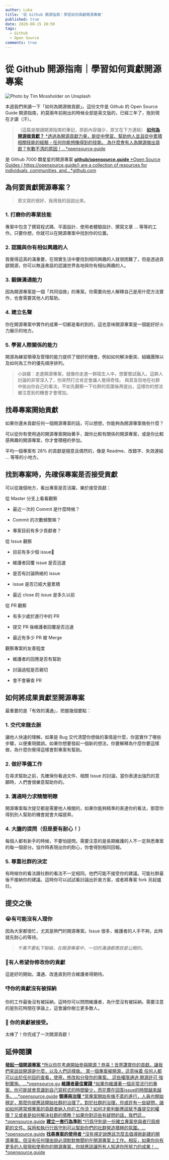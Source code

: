 ```yaml
---
author: Luka
title: '從 Github 開源指南｜學習如何貢獻開源專案'
published: true
date: 2020-08-15 20:50
tags:
  - Github
  - Open Source
comments: true
---
```


# 從 Github 開源指南｜學習如何貢獻開源專案

![Photo by [Tim Mossholder](https://unsplash.com/@timmossholder?utm_source=medium&utm_medium=referral) on [Unsplash](https://unsplash.com?utm_source=medium&utm_medium=referral)](https://cdn-images-1.medium.com/max/7872/0*8Mqb8j7gMZ3_R-UI)

本週我們來讀一下「如何為開源做貢獻」。這份文件是 Github 的 Open Source Guide 開源指南，約莫兩年前剛出的時候全部是英文版的，已經三年了，拖到現在才讀（汗）。
>  （這篇是閱讀開源指南的筆記，原創內容偏少，原文在下方連結）
[**如何為開源做貢獻？**
*透過為開源貢獻力量，能從中學習、幫助他人並且從中累積相關技能的經驗 - 任何你能想像得到的技能。 為什麼會有人為開源做出貢獻？有數不清的原因！…*opensource.guide](https://opensource.guide/zh-hant/how-to-contribute/)

是 Github 7000 顆星星的開源專案
[**github/opensource.guide**
*Open Source Guides ( https://opensource.guide/) are a collection of resources for individuals, communities, and…*github.com](https://github.com/github/opensource.guide)

## **為何要貢獻開源專案？**
>  原文寫的很好，我用我的話說出來。

### 1. 打磨你的專業技能

專案中包含了撰寫程式碼、平面設計、使用者體驗設計、撰寫文章 … 等等的工作。只要你想，你就可以在開源專案中找到你的位置。

### 2. 認識與你有相似興趣的人

我覺得這真的滿重要，在現實生活中要找到相同興趣的人就很困難了，但是透過貢獻開源，你可以無遠弗屆的認識世界各地與你有相似興趣的人。

### 3. 鍛鍊溝通能力

因為開源專案是一個「共同協做」的專案。你需要向他人解釋自己是用什麼方法實作，也會需要其他人的幫助。

### 4. 建立名聲

你在開源專案中實作的成果一切都是看的到的，這也意味開源專案是一個能好好火力展示的地方。

### 5. 學習人際關係的能力

開源為練習領導及管理的能力提供了很好的機會。例如如何解決衝突、組織團隊以及如何為工作的優先順序排列。
>  小訣竅：走進開源專案，就像你走進一群陌生人中，想要嘗試融入。這群人討論的非常深入了，你突然打岔肯定會讓人覺得奇怪。
>  與其盲目地在社群中拋出你自己的看法，不如先觀察一下社群的氛圍後再提出，這樣你的想法被注意到的機會才會增加。

## 找尋專案開始貢獻

如果你還未貢獻任何一個開源專案的話，可以想想，你能夠為開源專案做些什麼？

可以從你有使用過的開源專案開始著手，跟你比較有關係的開源專案，或是你比較感興趣的開源專案，你才會積極的參加。

平均一個專案有 28% 的貢獻是隨意且偶然的，像是 Readme、改錯字、失效連結 … 等等的小地方。

## **找到專案時，先確保專案是否接受貢獻**

可以從幾個地方，看出專案是否活躍，樂於接受貢獻：

從 Master 分支上看看觀察

* 最近一次的 Commit 是什麼時候？

* Commit 的次數頻繁嘛？

* 專案目前有多少貢獻者？

從 Issue 觀察

* 目前有多少個 issue

* 維護者回覆 issue 是否迅速

* 是否有討論熱絡的 issue

* issue 是否已經大量累積

* 最近 close 的 issue 是多久以前

從 PR 觀察

* 有多少處於進行中的 PR

* 提交 PR 後維護者回覆是否迅速

* 最近有多少 PR 被 Merge

觀察專案的友善程度

* 維護者的回應是否有幫助

* 討論過程是否親切

* 會不會審查 PR

## 如何將成果貢獻至開源專案

最重要的是「有效的溝通」，把握幾個要點：

### 1. 交代來龍去脈

讓他人快速的理解。如果是 Bug 交代清楚你想做的事情是什麼，你當實作了哪些步驟，以便重現錯誤。如果你想要發起一個新的想法，你要解釋為什麼你要這樣做，為什麼你覺得這樣會對專案有幫助。

### 2. 做好準備工作

在尋求幫助之前，先確保你看過文件、相關 Issue 的討論，當你表達出強烈的意願時，人們會很樂意幫助你的。

### 3. 溝通時力求精簡明瞭

開源專案每次提交都是需要他人檢閱的，如果你能夠精準的表達你的看法，那麼你得到別人幫助的機會就會大幅提昇。

### **4. 大膽的提問（但是要有耐心！）**

每個人都有新手的時候，不要怕提問。需要注意的是長期維護的人不一定熟悉專案的每一個部分。協作時表現出你的耐心，你會得到相同回報。

### 5. 尊重社群的決定

有時候你的看法跟社群的看法不一定相同。他們可能不接受你的建議。可能社群最後不接納你的建議。這時你可以試試看討論出折衷方案，或者將專案 fork 另起爐灶。

## 提交之後

### 😭有可能沒有人理你

因為大家都很忙，尤其是熱門的開源專案。Issue 很多，維護者的人手不夠，此時就先耐心的等待。
>  *千萬不要私下聯絡，在開源專案中，一切的溝通都應該是公開的。*

### 🚧有人希望你修改你的貢獻

這是好的開始，溝通、改進直到符合維護者得期待。

### 👎你的貢獻沒有被採納

你的工作最後沒有被採納，這時你可以問問維護者，為什麼沒有被採納。需要注意的是別花時間在爭論上，這會讓你樹立更多敵人。

### 🎉 你的貢獻被接受。

太棒了！你完成了一次開源貢獻！

## 延伸閱讀
[**發起一個開源專案**
*所以你在考慮開始參與開源？恭喜！世界讚賞你的貢獻。讓我們來談談開源是什麼，以及人們這樣做。 當一個專案被開源，這意味着 任何人都可以出於任何目的查看，使用，修改和分發你的專案。 這些權限通過 開源許可 強制實施。…*opensource.gu](https://opensource.guide/zh-hant/starting-a-project/)
[**維護者最佳實踐**
*如果你維護著一個非常流行的專案，你可能就會意識到自己寫程式的時間變少，而花費在回答issue的時間越來越多。…*opensource.guide](https://opensource.guide/zh-hant/best-practices/)
[**領導與治理**
*當專案開始有條不紊的進行，人員也開始穩定，那麼你就應該開始社群的治理了。對於社群的治理，你或許有一些疑問，諸如如何將常規專案的貢獻者納入你的工作流？如何才能判斷應該賦予誰提交的權限？又或者是如何解決社群的債務？如果你對這些有疑問的話，我們這…*opensource.guide](https://opensource.guide/zh-hant/leadership-and-governance/)
[**建立一套行為準則**
*行爲守則是一份確立專案參與者行爲規範的文件。採用和執行行爲守則可以幫助你們的社群營造積極的氛圍。…*opensource.guide](https://opensource.guide/zh-hant/code-of-conduct/)
[**找尋專案的使用者**
*沒有規定說應該怎麼去倡導剛創建的開源專案。但沒有任何理由說必須默默無聞的在開源專案上工作。相反，如果你向有更多的人發現和使用你的開源專案，你就應該讓所有人知道你所努力的成果！…*opensource.guide](https://opensource.guide/zh-hant/finding-users/)
